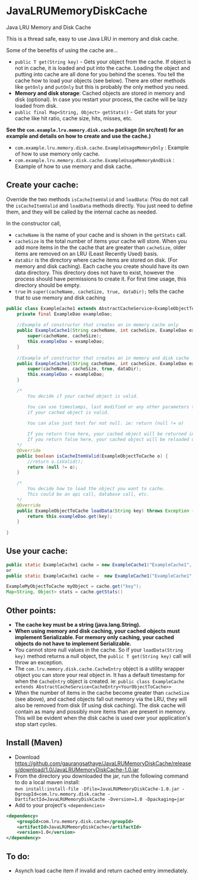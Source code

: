 # JavaLRUMemoryDiskCache

Java LRU Memory and Disk Cache

This is a thread safe, easy to use Java LRU in memory and disk cache.  

Some of the benefits of using the cache are...  
* `public T get(String key)` - Gets your object from the cache.  If object is not in cache, it is loaded and put into the cache. Loading the object and putting into cache are all done for you behind the scenes. You tell the cache how to load your objects (see below).  There are other methods like `getOnly` and `putOnly` but this is probably the only method you need.
* **Memory and disk storage**: Cached objects are stored in memory and disk (optional). In case you restart your process, the cache will be lazy loaded from disk.
* `public final Map<String, Object> getStats()` - Get stats for your cache like hit ratio, cache size, hits, misses, etc.

**See the `com.example.lru.memory.disk.cache` package (in src/test) for an example and details on how to create and use the cache.)**  
* `com.example.lru.memory.disk.cache.ExampleUsageMemoryOnly` : Example of how to use memory only cache.
* `com.example.lru.memory.disk.cache.ExampleUsageMemoryAndDisk` : Example of how to use memory and disk cache.

## Create your cache:  

Override the two methods `isCacheItemValid` and `loadData`: (You do not call the `isCacheItemValid` and `loadData` methods directly.  You just need to define them, and they will be called by the internal cache as needed.  

In the constructor call,  
* `cacheName` is the name of your cache and is shown in the `getStats` call.  
* `cacheSize` is the total number of items your cache will store.  When you add more items in the the cache that are greater than `cacheSize`, older items are removed on an LRU (Least Recently Used) basis.  
* `dataDir` is the directory where cache items are stored on disk. (For memory and disk caching).  Each cache you create should have its own data directory.  This directory does not have to exist, however the process should have permissions to create it.  For first time usage, this directory should be empty.
* `true` in `super(cacheName, cacheSize, true, dataDir);` tells the cache that to use memory and disk caching

```java
public class ExampleCache1 extends AbstractCacheService<ExampleObjectToCache>{   
    private final ExampleDao exampleDao;
    
    //Example of constructor that creates an in memory cache only
    public ExampleCache1(String cacheName, int cacheSize, ExampleDao exampleDao) throws Exception{
        super(cacheName, cacheSize);
        this.exampleDao = exampleDao;
    }
    
    //Example of constructor that creates an in memory and disk cache
    public ExampleCache1(String cacheName, int cacheSize, ExampleDao exampleDao, String dataDir) throws Exception {
        super(cacheName, cacheSize, true, dataDir);
        this.exampleDao = exampleDao;
    }

    /*
        You decide if your cached object is valid.

        You can use timestamps, last modified or any other parameters to determine
        if your cached object is valid.
    
        You can also just test for not null. ie: return (null != o)

        If you return true here, your cached object will be returned in the 'get' call.
        If you return false here, your cached object will be reloaded using your 'loadData' method.
    */
    @Override
    public boolean isCacheItemValid(ExampleObjectToCache o) {
        //return o.isValid();        
        return (null != o);
    }

    /*
        You decide how to load the object you want to cache.
        This could be an api call, database call, etc.
    */
    @Override
    public ExampleObjectToCache loadData(String key) throws Exception {
        return this.exampleDao.get(key);
    }
    
}
```

## Use your cache:  
```java
public static ExampleCache1 cache = new ExampleCache1("ExampleCache1", 10000); //memory only
or
public static ExampleCache1 cache =  new ExampleCache1("ExampleCache1", 50000, new ExampleDao(), "/my/datadir/exampleCache1"); //memory and disk

ExampleMyObjectToCache myObject = cache.get("key");
Map<String, Object> stats = cache.getStats()
```

## Other points:  
* **The cache key must be a string (java.lang.String).**
* **When using memory and disk caching, your cached objects must implement Serializable.  For memory only caching, your cached objects do not have to implement Serializable.**
* You cannot store null values in the cache. So if your `loadData(String key)` method returns a null object, the `public T get(String key)` call will throw an exception.  
* The `com.lru.memory.disk.cache.CacheEntry` object is a utility wrapper object you can store your real object in.  It has a default timestamp for when the `CacheEntry` object is created.  ie: `public class ExampleCache extends AbstractCacheService<CacheEntry<YourObjectToCache>>`
* When the number of items in the cache become greater than `cacheSize` (see above), and cached objects fall out memory via the LRU, they will also be removed from disk (If using disk caching).  The disk cache will contain as many and possibly more items than are present in memory.  This will be evident when the disk cache is used over your application's stop start cycles.

## Install (Maven)
* Download https://github.com/gaurangsathaye/JavaLRUMemoryDiskCache/releases/download/1.0/JavaLRUMemoryDiskCache-1.0.jar
* From the directory you downloaded the jar, run the following command to do a local maven install:  
  `mvn install:install-file -Dfile=JavaLRUMemoryDiskCache-1.0.jar -DgroupId=com.lru.memory.disk.cache -DartifactId=JavaLRUMemoryDiskCache -Dversion=1.0 -Dpackaging=jar`
* Add to your project's `<dependencies>`  
```xml
<dependency>
    <groupId>com.lru.memory.disk.cache</groupId>
    <artifactId>JavaLRUMemoryDiskCache</artifactId>
    <version>1.0</version>
</dependency>
```

## To do:
* Asynch load cache item if invalid and return cached entry immediately.
